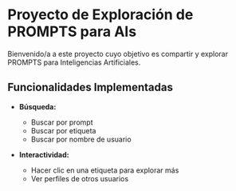# Proyecto de Exploración de PROMPTS para AIs

Bienvenido/a a este proyecto cuyo objetivo es compartir y explorar PROMPTS para Inteligencias Artificiales.

## Funcionalidades Implementadas

- **Búsqueda:**
  - Buscar por prompt
  - Buscar por etiqueta
  - Buscar por nombre de usuario

- **Interactividad:**
  - Hacer clic en una etiqueta para explorar más
  - Ver perfiles de otros usuarios



